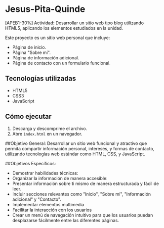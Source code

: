# Jesus-Pita-Quinde
[APEB1-30%] Actividad: Desarrollar un sitio web tipo blog utilizando HTML5, aplicando los elementos estudiados en la unidad.

Este proyecto es un sitio web personal que incluye:
- Página de inicio.
- Página "Sobre mí".
- Página de información adicional.
- Página de contacto con un formulario funcional.

## Tecnologías utilizadas
- HTML5
- CSS3
- JavaScript

## Cómo ejecutar
1. Descarga y descomprime el archivo.
2. Abre `index.html` en un navegador.

##Objetivo General:
Desarrollar un sitio web funcional y atractivo que permita compartir información personal, intereses, y formas de contacto, utilizando tecnologías web estándar como HTML, CSS, y JavaScript.

##Objetivos Específicos:
- Demostrar habilidades técnicas:
- Organizar la información de manera accesible:
- Presentar información sobre ti mismo de manera estructurada y fácil de leer.
- Incluir secciones relevantes como "Inicio", "Sobre mí", "Información adicional" y "Contacto".
- Implementar elementos multimedia
- Facilitar la interacción con los usuarios
- Crear un menú de navegación intuitivo para que los usuarios puedan desplazarse fácilmente entre las diferentes páginas.

